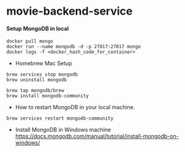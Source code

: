 # movie-backend-service


#### Setup MongoDB in local
```
docker pull mongo
docker run --name mongodb -d -p 27017:27017 mongo
docker logs -f <docker_hash_code_for_container>
```

- Homebrew Mac Setup
```
brew services stop mongodb
brew uninstall mongodb

brew tap mongodb/brew
brew install mongodb-community
```


- How to restart MongoDB in your local machine.
```
brew services restart mongodb-community
```

- Install MongoDB in Windows machine
  https://docs.mongodb.com/manual/tutorial/install-mongodb-on-windows/

